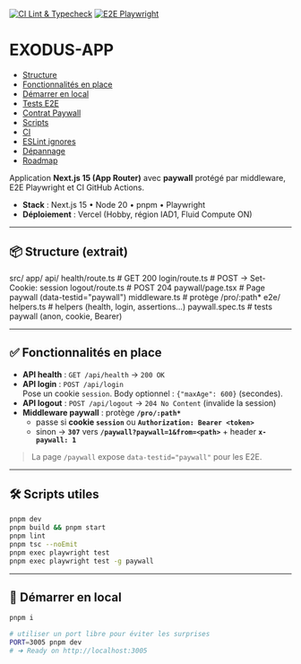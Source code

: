 <!-- Badges CI -->
[![CI Lint & Typecheck](https://github.com/mchateau66-hub/EXODUS-APP/actions/workflows/ci-lint-typecheck.yml/badge.svg?branch=main)](https://github.com/mchateau66-hub/EXODUS-APP/actions/workflows/ci-lint-typecheck.yml)
[![E2E Playwright](https://github.com/mchateau66-hub/EXODUS-APP/actions/workflows/e2e-playwright.yml/badge.svg?branch=main)](https://github.com/mchateau66-hub/EXODUS-APP/actions/workflows/e2e-playwright.yml)

# EXODUS-APP

- [Structure](#-structure-extrait)
- [Fonctionnalités en place](#-fonctionnalités-en-place)
- [Démarrer en local](#-démarrer-en-local)
- [Tests E2E](#-tests-e2e-playwright)
- [Contrat Paywall](#-contrat-paywall-rappel)
- [Scripts](#-scripts-utiles)
- [CI](#-ci)
- [ESLint ignores](#-eslint-flat-config--ignores)
- [Dépannage](#-dépannage)
- [Roadmap](#-roadmap-courte)

Application **Next.js 15 (App Router)** avec **paywall** protégé par middleware, E2E Playwright et CI GitHub Actions.

- **Stack** : Next.js 15 • Node 20 • pnpm • Playwright  
- **Déploiement** : Vercel (Hobby, région IAD1, Fluid Compute ON)

---
<a id="structure"></a>
## 📦 Structure (extrait)

src/
app/
api/
health/route.ts # GET 200
login/route.ts # POST -> Set-Cookie: session
logout/route.ts # POST 204
paywall/page.tsx # Page paywall (data-testid="paywall")
middleware.ts # protège /pro/:path*
e2e/
helpers.ts # helpers (health, login, assertions…)
paywall.spec.ts # tests paywall (anon, cookie, Bearer)

---

## ✅ Fonctionnalités en place

- **API health** : `GET /api/health` → `200 OK`
- **API login** : `POST /api/login`  
  Pose un cookie `session`. Body optionnel : `{"maxAge": 600}` (secondes).
- **API logout** : `POST /api/logout` → `204 No Content` (invalide la session)
- **Middleware paywall** : protège **`/pro/:path*`**
  - passe si **cookie `session`** ou **`Authorization: Bearer <token>`**
  - sinon → **`307`** vers **`/paywall?paywall=1&from=<path>`** + header **`x-paywall: 1`**

> La page `/paywall` expose `data-testid="paywall"` pour les E2E.

---

<a id="scripts-utiles"></a>
## 🛠️ Scripts utiles

```bash
pnpm dev
pnpm build && pnpm start
pnpm lint
pnpm tsc --noEmit
pnpm exec playwright test
pnpm exec playwright test -g paywall
```
---

## 🏁 Démarrer en local

```bash
pnpm i

# utiliser un port libre pour éviter les surprises
PORT=3005 pnpm dev
# ➜ Ready on http://localhost:3005
